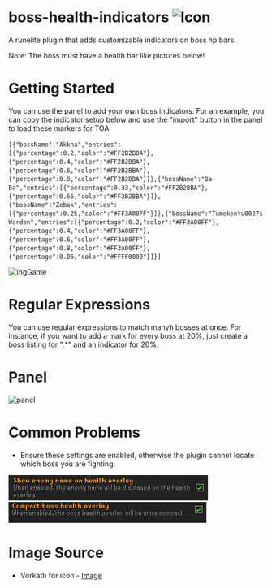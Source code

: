 # boss-health-indicators ![Icon](icon.png)

A runelite plugin that adds customizable indicators on boss hp bars.

Note: The boss must have a health bar like pictures below!

# Getting Started

You can use the panel to add your own boss indicators. For an example, you can copy the indicator setup below and use the "import" button in the panel to load these markers for TOA:

`[{"bossName":"Akkha","entries":[{"percentage":0.2,"color":"#FF2B2BBA"},{"percentage":0.4,"color":"#FF2B2BBA"},{"percentage":0.6,"color":"#FF2B2BBA"},{"percentage":0.8,"color":"#FF2B2BBA"}]},{"bossName":"Ba-Ba","entries":[{"percentage":0.33,"color":"#FF2B2BBA"},{"percentage":0.66,"color":"#FF2B2BBA"}]},{"bossName":"Zebak","entries":[{"percentage":0.25,"color":"#FF3A00FF"}]},{"bossName":"Tumeken\u0027s Warden","entries":[{"percentage":0.2,"color":"#FF3A00FF"},{"percentage":0.4,"color":"#FF3A00FF"},{"percentage":0.6,"color":"#FF3A00FF"},{"percentage":0.8,"color":"#FF3A00FF"},{"percentage":0.05,"color":"#FFFF0000"}]}]`

![ingGame](img/ingame.png)

# Regular Expressions

You can use regular expressions to match manyh bosses at once. For instance, if you want to add a mark for every boss at 20%, just create a boss listing for ".\*" and an indicator for 20%.

# Panel

![panel](img/panel.png)

# Common Problems

- Ensure these settings are enabled, otherwise the plugin cannot locate which boss you are fighting.

![ingGame](img/bossNameSetting1.png)
![ingGame](img/bossNameSetting2.png)

# Image Source

- Vorkath for icon - [Image](https://oldschool.runescape.wiki/w/File:Vorki_detail.png)
